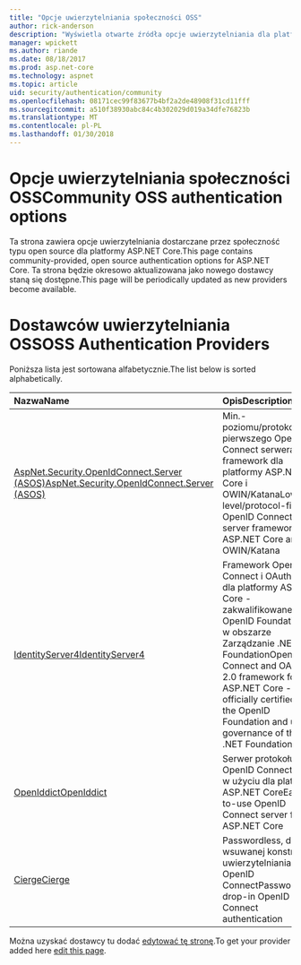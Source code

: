 ```yaml
---
title: "Opcje uwierzytelniania społeczności OSS"
author: rick-anderson
description: "Wyświetla otwarte źródła opcje uwierzytelniania dla platformy ASP.NET Core."
manager: wpickett
ms.author: riande
ms.date: 08/18/2017
ms.prod: asp.net-core
ms.technology: aspnet
ms.topic: article
uid: security/authentication/community
ms.openlocfilehash: 08171cec99f83677b4bf2a2de48908f31cd11fff
ms.sourcegitcommit: a510f38930abc84c4b302029d019a34dfe76823b
ms.translationtype: MT
ms.contentlocale: pl-PL
ms.lasthandoff: 01/30/2018
---
```

# <a name="community-oss-authentication-options"></a><span data-ttu-id="4f3b6-103">Opcje uwierzytelniania społeczności OSS</span><span class="sxs-lookup"><span data-stu-id="4f3b6-103">Community OSS authentication options</span></span>

<span data-ttu-id="4f3b6-104">Ta strona zawiera opcje uwierzytelniania dostarczane przez społeczność typu open source dla platformy ASP.NET Core.</span><span class="sxs-lookup"><span data-stu-id="4f3b6-104">This page contains community-provided, open source authentication options for ASP.NET Core.</span></span> <span data-ttu-id="4f3b6-105">Ta strona będzie okresowo aktualizowana jako nowego dostawcy staną się dostępne.</span><span class="sxs-lookup"><span data-stu-id="4f3b6-105">This page will be periodically updated as new providers become available.</span></span>

# <a name="oss-authentication-providers"></a><span data-ttu-id="4f3b6-106">Dostawców uwierzytelniania OSS</span><span class="sxs-lookup"><span data-stu-id="4f3b6-106">OSS Authentication Providers</span></span>

<span data-ttu-id="4f3b6-107">Poniższa lista jest sortowana alfabetycznie.</span><span class="sxs-lookup"><span data-stu-id="4f3b6-107">The list below is sorted alphabetically.</span></span>

| <span data-ttu-id="4f3b6-108">Nazwa</span><span class="sxs-lookup"><span data-stu-id="4f3b6-108">Name</span></span> | <span data-ttu-id="4f3b6-109">Opis</span><span class="sxs-lookup"><span data-stu-id="4f3b6-109">Description</span></span> |
|:--------------|:------------------|
| [<span data-ttu-id="4f3b6-110">AspNet.Security.OpenIdConnect.Server (ASOS)</span><span class="sxs-lookup"><span data-stu-id="4f3b6-110">AspNet.Security.OpenIdConnect.Server (ASOS)</span></span>](https://github.com/aspnet-contrib/AspNet.Security.OpenIdConnect.Server) | <span data-ttu-id="4f3b6-111">Min.-poziomu/protokołu pierwszego OpenID Connect serwera framework dla platformy ASP.NET Core i OWIN/Katana</span><span class="sxs-lookup"><span data-stu-id="4f3b6-111">Low-level/protocol-first OpenID Connect server framework for ASP.NET Core and OWIN/Katana</span></span> |
| [<span data-ttu-id="4f3b6-112">IdentityServer4</span><span class="sxs-lookup"><span data-stu-id="4f3b6-112">IdentityServer4</span></span>](https://identityserver.io/) | <span data-ttu-id="4f3b6-113">Framework OpenID Connect i OAuth 2.0 dla platformy ASP.NET Core - zakwalifikowane OpenID Foundation, a w obszarze Zarządzanie .NET Foundation</span><span class="sxs-lookup"><span data-stu-id="4f3b6-113">OpenID Connect and OAuth 2.0 framework for ASP.NET Core - officially certified by the OpenID Foundation and under governance of the .NET Foundation</span></span> |
| [<span data-ttu-id="4f3b6-114">OpenIddict</span><span class="sxs-lookup"><span data-stu-id="4f3b6-114">OpenIddict</span></span>](https://github.com/openiddict/openiddict-core) | <span data-ttu-id="4f3b6-115">Serwer protokołu OpenID Connect łatwy w użyciu dla platformy ASP.NET Core</span><span class="sxs-lookup"><span data-stu-id="4f3b6-115">Easy-to-use OpenID Connect server for ASP.NET Core</span></span>  |
| [<span data-ttu-id="4f3b6-116">Cierge</span><span class="sxs-lookup"><span data-stu-id="4f3b6-116">Cierge</span></span>](https://github.com/pwdless/Cierge) | <span data-ttu-id="4f3b6-117">Passwordless, dzięki wsuwanej konstrukcji uwierzytelniania OpenID Connect</span><span class="sxs-lookup"><span data-stu-id="4f3b6-117">Passwordless, drop-in OpenID Connect authentication</span></span>   |

<span data-ttu-id="4f3b6-118">Można uzyskać dostawcy tu dodać [edytować tę stronę](https://github.com/login?return_to=https%3A%2F%2Fgithub.com%2Faspnet%2FDocs%2Fedit%2Fmaster%2Faspnetcore%2Fsecurity%2Fauthentication%2Fcommunity.md).</span><span class="sxs-lookup"><span data-stu-id="4f3b6-118">To get your provider added here [edit this page](https://github.com/login?return_to=https%3A%2F%2Fgithub.com%2Faspnet%2FDocs%2Fedit%2Fmaster%2Faspnetcore%2Fsecurity%2Fauthentication%2Fcommunity.md).</span></span>
